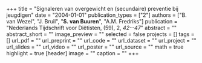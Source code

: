+++
title = "Signaleren van overgewicht en (secundaire) preventie bij jeugdigen"
date = "2004-01-01"
publication_types = ["2"]
authors = ["B. van Wezel", "J. Bruil", "**S. van Buuren**", "A.M. Fredriks"]
publication = "Nederlands Tijdschrift voor Diëtisten, (59), 2, _42--47_"
abstract = ""
abstract_short = ""
image_preview = ""
selected = false
projects = []
tags = []
url_pdf = ""
url_preprint = ""
url_code = ""
url_dataset = ""
url_project = ""
url_slides = ""
url_video = ""
url_poster = ""
url_source = ""
math = true
highlight = true
[header]
image = ""
caption = ""
+++
